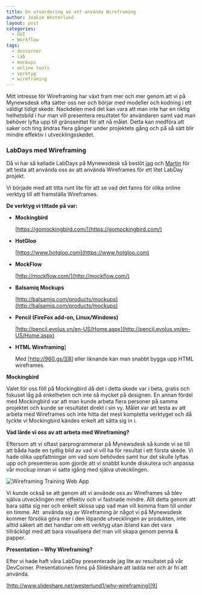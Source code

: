 ```yaml
---
title: En utvärdering av att använda Wireframing
author: Joakim Westerlund
layout: post
categories:
  - GUI
  - Workflow
tags:
  - devcorner
  - lab
  - mockups
  - online tools
  - verktyg
  - wireframing
---
```

Mitt intresse för Wireframing har växt fram mer och mer genom att vi på Mynewsdesk ofta sätter oss ner och börjar med modeller och kodning i ett väldigt tidigt skede. Nackdelen med det kan vara att man inte har en riktig helhetsbild i hur man vill presentera resultatet för användaren samt vad man behöver lyfta upp till gränssnittet för att nå målet. Detta kan medföra att saker och ting ändras flera gånger under projektets gång och på så sätt blir mindre effektiv i utvecklingsskedet.

### LabDays med Wireframing

Då vi har så kallade LabDays på Mynewsdesk så beslöt [jag][1] och [Martin][2] för att testa att använda oss av att använda Wireframes för ett litet LabDay projekt.

Vi började med att titta runt lite för att se vad det fanns för olika online verktyg till att framställa Wireframes.

**De verktyg vi tittade på var:**

*   **Mockingbird**

    [https://gomockingbird.com/](https://gomockingbird.com/)
*   **HotGloo**

    [https://www.hotgloo.com](https://www.hotgloo.com)
*   **MockFlow**

    [http://mockflow.com/](http://mockflow.com/)
*   **Balsamiq Mockups**

    [http://balsamiq.com/products/mockups](http://balsamiq.com/products/mockups)
*   **Pencil (FireFox add-on, Linux/Windows)**

    [http://pencil.evolus.vn/en-US/Home.aspx](http://pencil.evolus.vn/en-US/Home.aspx)
*   **HTML Wireframing**]

    Med [http://960.gs/][8] eller liknande kan man snabbt bygga upp HTML wireframes.

**Mockingbird**

Valet för oss föll på Mockingbird då det i detta skede var i beta, gratis och fokuset låg på enkelheten och inte så mycket på designen. En annan fördel med Mockingbird var att man kunde arbeta flera personer på samma projektet och kunde se resultatet direkt i sin vy. Målet var att testa av att arbeta med Wireframes och inte hitta det mest kompletta verktyget och då tyckte vi Mockingbird kändes enkelt att sätta sig in i.

**Vad lärde vi oss av att arbeta med Wireframing?**

Eftersom att vi oftast parprogrammerar på Mynewsdesk så kunde vi se till att båda hade en tydlig bild av vad vi vill ha för resultat i ett första skede. Vi hade olika uppfattningar om vad som behövdes samt hur det skulle lyftas upp och presenteras som gjorde att vi snabbt kunde diskutera och anpassa vår mockup innan vi satte igång med själva utvecklingen.

![Wireframing Training Web App](/images/wp/2011/02/wireframing-training-app-1024x769.jpg)

Vi kunde också se att genom att vi använde oss av Wireframes så blev själva utvecklingen mer effektiv och vi fastnade mindre. Allt detta genom att bara sätta sig ner och enkelt skissa upp vad man vill komma fram till under en timme. Att  använda sig av Wireframing är något vi på Mynewsdesk kommer försöka göra mer i den löpande utvecklingen av produkten, inte alltid säkert att det handlar om ett verktyg utan ibland kan det vara tillräckligt med att bara visualisera det man vill skapa genom penna & papper.

**Presentation – Why Wireframing?**

Efter vi hade haft våra LabDay presenterade jag lite av resultatet på vår DevCorner. Presentationen finns på Slideshare att ladda ner och är fri att använda.



[http://www.slideshare.net/westerlund1/why-wireframing][9]

 [1]: http://twitter.com/joakwest "Joakim Westerlund Twitter"
 [2]: http://twitter.com/martinsvalin "Martin Svalin Twitter"
 [8]: http://960.gs/ "960 Grid Framework"
 [9]: http://www.slideshare.net/westerlund1/why-wireframing "Why Wireframing presentation?"